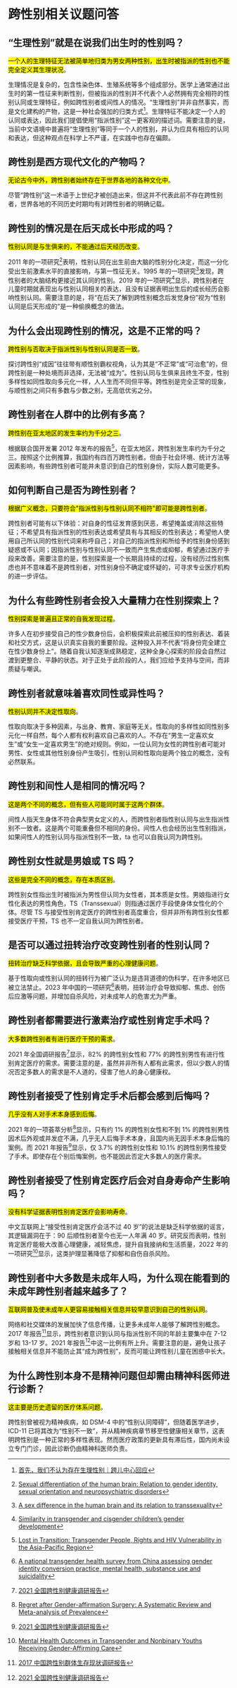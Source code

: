 # 跨性别相关议题问答

## “生理性别”就是在说我们出生时的性别吗？

<mark>一个人的生理特征无法被简单地归类为男女两种性别，出生时被指派的性别也不能完全定义其生理状况</mark>。

生理情况是复杂的，包含性染色体、生殖系统等多个组成部分。医学上通常通过出生时的第一性征来判断性别，但被指派的性别并不代表个人必然拥有完全相符的性别认同或生理特征，例如跨性别者或间性人的情况。“生理性别”并非自然事实，而是文化建构的产物，这是一种社会强加的归类方式[^1]。生理特征不能决定一个人的认同或表达，因此我们提倡使用“指派性别”这一更客观的描述词。需要注意的是，当前中文语境中普遍将“生理性别”等同于一个人的性别，并认为应具有相应的认同和表达，但这种观点在科学上不严谨，在实践中也存在偏颇。

## 跨性别是西方现代文化的产物吗？

<mark>无论古今中外，跨性别者始终存在于世界各地的各种文化中</mark>。

尽管“跨性别”这一术语于上世纪才被创造出来，但这并不代表此前不存在跨性别者，世界各地的不同历史时期均有对跨性别者的明确记载。

## 跨性别的情况是在后天成长中形成的吗？

<mark>性别认同是与生俱来的，不能通过后天经历改变</mark>。

2011 年的一项研究[^2]表明，性别认同在出生前由大脑的性别分化决定，而这一分化受出生前激素水平的直接影响，与第一性征无关。1995 年的一项研究[^3]发现，跨性别者的大脑结构更接近其认同的性别。2019 年的一项研究[^4]显示，跨性别者在儿童时期就表现出与性别认同相关的表达，且没有证据表明出生后的成长经历会影响性别认同。需要注意的是，将“在后天了解到跨性别概念后发觉身份”视为“性别认同是后天形成的”是一种偷换概念的做法。

## 为什么会出现跨性别的情况，这是不正常的吗？

<mark>跨性别与否取决于指派性别与性别认同是否一致</mark>。

探讨跨性别“成因”往往带有顺性别霸权视角，认为其是“不正常”或“可治愈”的，但跨性别是一种处境而非选择，无法被“成为”。性别认同与生俱来且终生不变，性别多样性如同性取向多元化一样，人人生而不同但平等。跨性别是完全正常的现象，与顺性别之间只有多数与少数之别，无高低优劣之分。

## 跨性别者在人群中的比例有多高？

<mark>跨性别在亚太地区的发生率约为千分之三</mark>。

根据联合国开发署 2012 年发布的报告[^5]，在亚太地区，跨性别发生率约为千分之三。按照这个比例推算，我国约有四百万跨性别者。但由于社会环境、统计方法等因素影响，有些跨性别者可能并未意识到自己的性别身份，实际人数可能更多。

## 如何判断自己是否为跨性别者？

<mark>根据广义概念，只要符合"指派性别与性别认同不相符"即可能是跨性别者</mark>。

跨性别者可能有以下体验：对自身的性征发育感到厌恶，希望掩盖或消除这些特征；不希望具有指派性别的性别表达或希望具有与其相反的性别表达；希望他人使用自己所认同的性别代词来称呼自己；对自己的指派性别和所给予的性别身份感到疑惑或不认同；因指派性别与性别认同不一致而产生焦虑或抑郁，希望通过医疗手段来改善。需要注意的是，性别探索是一个长期且持续的过程，没有经历过性别焦虑也并不意味着不是跨性别者，对性别身份不确定或怀疑的，可寻求专业医疗机构的进一步评估。

## 为什么有些跨性别者会投入大量精力在性别探索上？

<mark>性别探索是普遍且正常的自我发现过程</mark>。

许多人在初步接受自己的性少数身份后，会积极探索此前被压抑的性别表达、着装和社交方式，这是认识真实自我的重要阶段。这种投入并不代表“将身份完全建立在性少数身份上”。随着自我认知逐渐成熟稳定，这种全身心探索的阶段会自然过渡到更整合、平静的状态。对于正处于此阶段的人，我们应给予支持与空间，而非质疑与嘲讽。

## 跨性别者就意味着喜欢同性或异性吗？

<mark>性别认同并不决定性取向</mark>。

性取向取决于多种因素，与出身、教育、家庭等无关。性取向的多样性如同性别多元化一样自然，每个人都有权利喜欢自己喜欢的人。不存在“男生一定喜欢女生”或“女生一定喜欢男生”的绝对规则。例如，一位认同为女性的跨性别者可能对男性、女性或其他性别身份产生吸引，性别认同和性取向是两个独立的概念，没有必然联系。

## 跨性别和间性人是相同的情况吗？

<mark>这是两个不同的概念，但有些人可能同时属于这两个群体</mark>。

间性人指天生身体不符合典型男女定义的人，而跨性别者指性别认同与出生指派性别不一致者。这是两个可能重叠但不相同的身份。间性人也会经历出生性别指派，如果间性人的性别认同与指派性别不一致，ta 也可以自我认同为跨性别。

## 跨性别女性就是男娘或 TS 吗？

<mark>这些是完全不同的概念，存在本质区别</mark>。

跨性别女性指出生时被指派为男性但认同为女性者，其本质是女性。男娘指进行女性化表达的男性角色，TS（Transsexual）则指通过医疗手段使身体女性化的个体。尽管 TS 与接受性别肯定医疗的跨性别者高度重合，但并非所有跨性别女性都接受医疗干预，TS 也不一定自我认同为跨性别者。

## 是否可以通过扭转治疗改变跨性别者的性别认同？

<mark>扭转治疗缺乏科学依据，且会导致严重的心理健康问题</mark>。

基于性取向或性别认同的扭转行为被广泛认为是违背道德的伪科学，在许多地区已被立法禁止。2023 年中国的一项研究[^6]表明，扭转治疗会导致抑郁、焦虑、创伤后应激等问题，并增加自杀风险，对未成年人的危害尤为严重。

## 跨性别者都需要进行激素治疗或性别肯定手术吗？

<mark>大多数跨性别者有进行医疗干预的需求</mark>。

2021 年全国调研报告[^7]显示，82% 的跨性别女性和 77% 的跨性别男性有进行性别肯定医疗的需求。需要注意的是，虽然并非所有人都有此需求，但以少数人的情况否定多数人的需求是不人道的，侵害了他人的身心健康权。

## 跨性别者接受了性别肯定手术后都会感到后悔吗？

<mark>几乎没有人对手术本身感到后悔</mark>。

2021 年的一项荟萃分析[^8]显示，只有约 1% 的跨性别女性和不到 1% 的跨性别男性因术后外观或并发症不满，几乎无人后悔手术本身，且国内尚无因手术本身后悔的案例。而 2021 年报告[^7]显示，仅 3.7% 的跨性别女性和 10.1% 的跨性别男性接受了手术。即使存在个别后悔案例，也不能因此否定大多数人的医疗需求。

## 跨性别者接受了性别肯定医疗后会对自身寿命产生影响吗？

<mark>没有科学证据表明性别肯定医疗会影响寿命</mark>。

中文互联网上“接受性别肯定医疗会活不过 40 岁”的说法是缺乏科学依据的谣言，其逻辑漏洞在于：90 后顺性别者至今也无一人年满 40 岁。研究反而表明，性别肯定医疗能极大改善心理健康，减轻焦虑，提升自我接纳和生活质量，2022 年的一项研究[^9]显示，这类护理显著降低了抑郁和自伤自杀风险。

## 跨性别者中大多数是未成年人吗，为什么现在能看到的未成年跨性别者越来越多了？

<mark>互联网普及使未成年人更容易接触相关信息并较早意识到自己的性别认同</mark>。

网络和社交媒体的发展加快了信息传播，让更多未成年人能够了解跨性别概念。2017 年报告[^10]显示，跨性别者意识到认同与指派性别不同的年龄主要集中在 7-12 岁和 13-17 岁。2021 年报告[^7]中这一比例有所上升。需要注意的是，避免让孩子接触相关信息并不能防止其“成为跨性别”，反而可能让跨性别儿童在困惑中长大。

## 为什么跨性别本身不是精神问题但却需由精神科医师进行诊断？

<mark>这主要是历史遗留的医疗体系问题</mark>。

跨性别曾被视为精神疾病，如 DSM-4 中的“性别认同障碍”，但随着医学进步，ICD-11 已将其改为“性别不一致”，并从精神疾病章节移至性健康相关章节，这表明跨性别是一种正常的多样性表现。然而医疗政策的更新具有滞后性，国内尚未设立专门门诊，因此诊断仍由精神科医师负责。

[^1]: [首先，我们不认为存在生理性别｜跨儿中心回应](https://www.douban.com/note/714723666/)
[^2]: [Sexual differentiation of the human brain: Relation to gender identity, sexual orientation and neuropsychiatric disorders](https://doi.org/10.1016/j.yfrne.2011.02.007)
[^3]: [A sex difference in the human brain and its relation to transsexuality](https://doi.org/10.1038/378068a0)
[^4]: [Similarity in transgender and cisgender children’s gender development](https://doi.org/10.1073/pnas.1909367116)
[^5]: [Lost in Transition: Transgender People, Rights and HIV Vulnerability in the Asia-Pacific Region](https://www.undp.org/sites/g/files/zskgke326/files/publications/UNDP_HIV_Transgender_report_Lost_in_Transition_May_2012.pdf)
[^6]: [A national transgender health survey from China assessing gender identity conversion practice, mental health, substance use and suicidality](https://doi.org/10.1038/s44220-023-00041-z)
[^7]: [2021 全国跨性别健康调研报告](https://file.aboutrans.info/2021全国跨性别健康调研报告（勘误版）.pdf)
[^8]: [Regret after Gender-affirmation Surgery: A Systematic Review and Meta-analysis of Prevalence](https://doi.org/10.1097/GOX.0000000000003477)
[^9]: [Mental Health Outcomes in Transgender and Nonbinary Youths Receiving Gender-Affirming Care](https://doi.org/10.1001/jamanetworkopen.2022.0978)
[^10]: [2017 中国跨性别群体生存现状调研报告](https://file.aboutrans.info/2017中国跨性别群体生存现状调研报告——跨性别者与非性别常规者.pdf)
